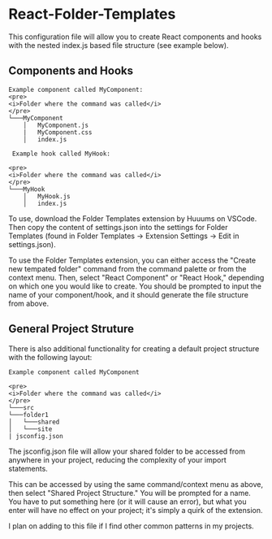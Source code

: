 # React-Folder-Templates

This configuration file will allow you to create React components and hooks with the nested index.js based file structure (see example below).

## Components and Hooks

```
Example component called MyComponent:
<pre>
<i>Folder where the command was called</i>
</pre>
└───MyComponent
    │   MyComponent.js
    |   MyComponent.css
    │   index.js
 
 Example hook called MyHook:

<pre>
<i>Folder where the command was called</i>
</pre>  
└───MyHook
    │   MyHook.js
    │   index.js
```

To use, download the Folder Templates extension by Huuums on VSCode. Then copy the content of settings.json into the settings for Folder Templates (found in Folder Templates -> Extension Settings -> Edit in settings.json).

To use the Folder Templates extension, you can either access the "Create new tempated folder" command from the command palette or from the context menu. Then, select "React Component" or "React Hook," depending on which one you would like to create. You should be prompted to input the name of your component/hook, and it should generate the file structure from above.

## General Project Struture

There is also additional functionality for creating a default project structure with the following layout:

```
Example component called MyComponent

<pre>
<i>Folder where the command was called</i>
</pre>
└───src
└───folder1
│   └───shared
│   └───site
| jsconfig.json
```

The jsconfig.json file will allow your shared folder to be accessed from anywhere in your project, reducing the complexity of your import statements.

This can be accessed by using the same command/context menu as above, then select "Shared Project Structure." You will be prompted for a name. You have to put something here (or it will cause an error), but what you enter will have no effect on your project; it's simply a quirk of the extension.

I plan on adding to this file if I find other common patterns in my projects.
